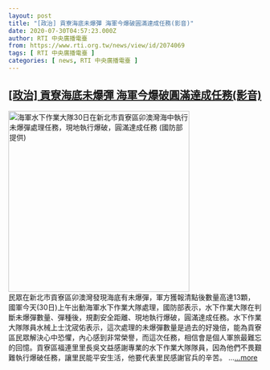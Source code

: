 ```yaml
---
layout: post
title: "[政治] 貢寮海底未爆彈 海軍今爆破圓滿達成任務(影音)"
date: 2020-07-30T04:57:23.000Z
author: RTI 中央廣播電臺
from: https://www.rti.org.tw/news/view/id/2074069
tags: [ RTI 中央廣播電臺 ]
categories: [ news, RTI 中央廣播電臺 ]
---
```

<!--1596085043000-->
[[政治] 貢寮海底未爆彈 海軍今爆破圓滿達成任務(影音)](https://www.rti.org.tw/news/view/id/2074069)
------

<div>
<img src="https://static.rti.org.tw/assets/thumbnails/2020/07/30/66f62dbf4de2ba455c5b5523ae5b6441.jpg" width="360" alt="海軍水下作業大隊30日在新北市貢寮區卯澳灣海中執行未爆彈處理任務，現地執行爆破，圓滿達成任務 (國防部提供)" title="海軍水下作業大隊30日在新北市貢寮區卯澳灣海中執行未爆彈處理任務，現地執行爆破，圓滿達成任務 (國防部提供)"><br>民眾在新北市貢寮區卯澳灣發現海底有未爆彈，軍方獲報清點後數量高達13顆，國軍今天(30日)上午出動海軍水下作業大隊處理，國防部表示，水下作業大隊在判斷未爆彈數量、彈種後，規劃安全距離、現地執行爆破，圓滿達成任務。水下作業大隊隊員水械上士沈宬佑表示，這次處理的未爆彈數量是過去的好幾倍，能為貢寮區民眾解決心中恐懼，內心感到非常榮譽，而這次任務，相信會是個人軍旅最難忘的回憶。貢寮區福連里里長吳文益感謝專業的水下作業大隊隊員，因為他們不畏艱難執行爆破任務，讓里民能平安生活，他要代表里民感謝官兵的辛苦。&nbsp;...<a target="_blank" href="https://www.rti.org.tw/news/view/id/2074069">...more</a>
</div>
